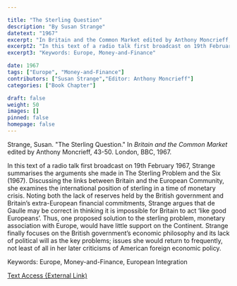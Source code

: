 ```yaml
---

title: "The Sterling Question"
description: "By Susan Strange"
datetext: "1967"
excerpt: "In Britain and the Common Market edited by Anthony Moncrieff, 43-50. London, BBC, 1967."
excerpt2: "In this text of a radio talk first broadcast on 19th February 1967, Strange summarises the arguments she made in The Sterling Problem and the Six (1967). Discussing the links between Britain and the European Community, she examines the international position of sterling in a time of monetary crisis. Noting both the lack of reserves held by the British government and Britain’s extra-European financial commitments, Strange argues that de Gaulle may be correct in thinking it is impossible for Britain to act ‘like good Europeans’. Thus, one proposed solution to the sterling problem, monetary association with Europe, would have little support on the Continent. Strange finally focuses on the British government’s economic philosophy and its lack of political will as the key problems; issues she would return to frequently, not least of all in her later criticisms of American foreign economic policy."
excerpt3: "Keywords: Europe, Money-and-Finance"

date: 1967
tags: ["Europe", "Money-and-Finance"]
contributors: ["Susan Strange","Editor: Anthony Moncrieff"]
categories: ["Book Chapter"]

draft: false
weight: 50
images: []
pinned: false
homepage: false
---
```


Strange, Susan. "The Sterling Question." In <i>Britain and the Common Market</i> edited by Anthony Moncrieff, 43-50. London, BBC, 1967.

In this text of a radio talk first broadcast on 19th February 1967, Strange summarises the arguments she made in The Sterling Problem and the Six (1967). Discussing the links between Britain and the European Community, she examines the international position of sterling in a time of monetary crisis. Noting both the lack of reserves held by the British government and Britain’s extra-European financial commitments, Strange argues that de Gaulle may be correct in thinking it is impossible for Britain to act ‘like good Europeans’. Thus, one proposed solution to the sterling problem, monetary association with Europe, would have little support on the Continent. Strange finally focuses on the British government’s economic philosophy and its lack of political will as the key problems; issues she would return to frequently, not least of all in her later criticisms of American foreign economic policy.

Keywords: Europe, Money-and-Finance, European Integration

[Text Access {External Link)](https://www.worldcat.org/title/1070865108)
